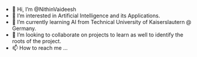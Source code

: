 - 👋 Hi, I’m @NithinVaideesh
- 👀 I’m interested in Artificial Intelligence and its Applications.
- 🌱 I’m currently learning AI from Technical University of Kaiserslautern @ Germany.
- 💞️ I’m looking to collaborate on projects to learn as well to identify the roots of the project.
- 📫 How to reach me ...

<!---
NithinVaideesh/NithinVaideesh is a ✨ special ✨ repository because its `README.md` (this file) appears on your GitHub profile.
You can click the Preview link to take a look at your changes.
--->
